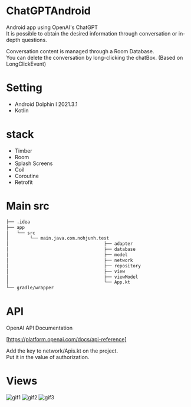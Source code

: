  # ChatGPTAndroid
Android app using OpenAI's ChatGPT</br>
It is possible to obtain the desired information through conversation or in-depth questions.

Conversation content is managed through a Room Database.</br>
You can delete the conversation by long-clicking the chatBox. (Based on LongClickEvent)

# Setting
- Android Dolphin l 2021.3.1
- Kotlin

# stack
- Timber
- Room
- Splash Screens
- Coil
- Coroutine
- Retrofit


# Main src
```bash
├── .idea
├── app 
│   └── src
│        └── main.java.com.nohjunh.test
│                                    ├── adapter
│                                    ├── database
│                                    ├── model
│                                    ├── network
│                                    ├── repository
│                                    ├── view
│                                    ├── viewModel
│                                    └── App.kt
└── gradle/wrapper

``` 

# API
OpenAI API Documentation

[https://platform.openai.com/docs/api-reference]

Add the key to network/Apis.kt on the project.</br>
Put it in the value of authorization.

# Views
![gif1](https://user-images.githubusercontent.com/75293768/216814451-59ac513f-452f-4d3b-9418-21654452a1f0.gif)
![gif2](https://user-images.githubusercontent.com/75293768/216814452-a29c92bd-a782-42f1-a332-9d530678ae0d.gif)
![gif3](https://user-images.githubusercontent.com/75293768/216814453-c1ece64d-8f8f-44f2-b11e-5335f258896e.gif)
